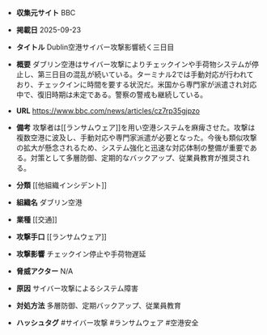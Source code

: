 - **収集元サイト**
BBC

- **掲載日**
2025-09-23

- **タイトル**
Dublin空港サイバー攻撃影響続く三日目

- **概要**
ダブリン空港はサイバー攻撃によりチェックインや手荷物システムが停止し、第三日目の混乱が続いている。ターミナル2では手動対応が行われており、チェックインに時間を要する状況だ。米国から専門家が派遣され対応中で、復旧時期は未定である。警察の警戒も継続している。

- **URL**
https://www.bbc.com/news/articles/cz7rp35gjpzo

- **備考**
攻撃者は[[ランサムウェア]]を用い空港システムを麻痺させた。攻撃は複数空港に波及し、手動対応や専門家派遣が必要となった。今後も類似攻撃の拡大が懸念されるため、システム強化と迅速な対応体制の整備が重要である。対策として多層防御、定期的なバックアップ、従業員教育が推奨される。

- **分類**
[[他組織インシデント]]

- **組織名**
ダブリン空港

- **業種**
[[交通]]

- **攻撃手口**
[[ランサムウェア]]

- **攻撃影響**
チェックイン停止や手荷物遅延

- **脅威アクター**
N/A

- **原因**
サイバー攻撃によるシステム障害

- **対処方法**
多層防御、定期バックアップ、従業員教育

- **ハッシュタグ**
#サイバー攻撃 #ランサムウェア #空港安全
